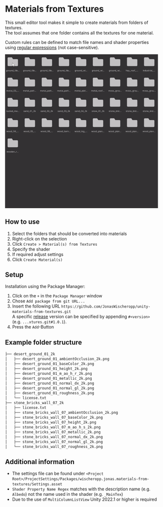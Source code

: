 # Materials from Textures
This small editor tool makes it simple to create materials from folders of textures.  
The tool assumes that one folder contains all the textures for one material.

Custom rules can be defined to match file names and shader properties using [regular expressions](https://learn.microsoft.com/en-us/dotnet/standard/base-types/regular-expression-language-quick-reference) (not case-sensitive).

<p align="center">
<img src="demo.gif", alt="Demonstration">
</p>

## How to use
1. Select the folders that should be converted into materials
2. Right-click on the selection
3. Click `Create > Material(s) from Textures`
4. Specify the shader
5. If required adjust settings
6. Click `Create Material(s)`

## Setup
Installation using the Package Manager:
1. Click on the `+` in the `Package Manager` window
2. Chose `Add package from git URL...`
3. Insert the following URL `https://github.com/JonasWischeropp/unity-materials-from-textures.git`  
A specific [release](https://github.com/JonasWischeropp/unity-materials-from-textures/releases) version can be specified by appending `#<version>` (e.g. `...xtures.git#1.0.1`).
4. Press the `Add`-Button

## Example folder structure
```
├── desert_ground_01_2k
│   ├── desert_ground_01_ambientOcclusion_2k.png
│   ├── desert_ground_01_baseColor_2k.png
│   ├── desert_ground_01_height_2k.png
│   ├── desert_ground_01_m_ao_h_r_2k.png
│   ├── desert_ground_01_metallic_2k.png
│   ├── desert_ground_01_normal_dx_2k.png
│   ├── desert_ground_01_normal_gl_2k.png
│   ├── desert_ground_01_roughness_2k.png
│   └── license.txt
├── stone_bricks_wall_07_2k
│   ├── license.txt
│   ├── stone_bricks_wall_07_ambientOcclusion_2k.png
│   ├── stone_bricks_wall_07_baseColor_2k.png
│   ├── stone_bricks_wall_07_height_2k.png
│   ├── stone_bricks_wall_07_m_ao_h_s_2k.png
│   ├── stone_bricks_wall_07_metallic_2k.png
│   ├── stone_bricks_wall_07_normal_dx_2k.png
│   ├── stone_bricks_wall_07_normal_gl_2k.png
│   └── stone_bricks_wall_07_roughness_2k.png
```

## Additional information
- The settings file can be found under `<Project Root>/ProjectSettings/Packages/wischeropp.jonas.materials-from-textures/Settings.asset`
- `Shader Property Name Regex` matches with the description name (e.g. `Albedo`) not the name used in the shader (e.g. `_MainTex`)
- Due to the use of `MultiColumnListView` Unity 2022.1 or higher is required 
